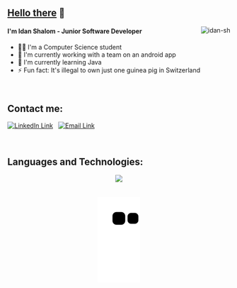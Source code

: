 ## [Hello there](https://www.youtube.com/watch?v=rEq1Z0bjdwc) 👋
 <!-- used languages -->
<img align="right" src="https://github-readme-stats.vercel.app/api/top-langs?username=idan-sh&show_icons=true&locale=en&layout=compact&bg_color=150d24&title_color=FFFFFF&text_color=FFFFFF&border_color=150d24" alt="idan-sh" />

####  I'm Idan Shalom - Junior Software Developer
- 👨‍🎓 I'm a Computer Science student 
- 🤖 I'm currently working with a team on an android app 
- 🌱 I'm currently learning Java
- ⚡️ Fun fact: It's illegal to own just one guinea pig in Switzerland 

<br>

## Contact me:
<p align="left">
  <a href="https://www.linkedin.com/in/idanxshalom/"><img alt="LinkedIn Link" width="45px" src="https://user-images.githubusercontent.com/104992892/223940207-75cc968e-3f13-4828-b371-896c848bd6d4.png" /></a> &nbsp;
  <a href="mailto:idan.sh2@icloud.com"><img alt="Email Link" width="45px" src="https://user-images.githubusercontent.com/104992892/223945350-dea569fa-1854-4801-b741-b6ee5223bcab.png" /></a>
</p>
<br>

## Languages and Technologies:
<!-- stack icons -->
<p align="center">
  <a href="https://skillicons.dev">
    <img src="https://skillicons.dev/icons?i=c,cpp,java,py,spring,flask,linux,bash,postman,git,docker,github,cmake,firebase,idea,vscode&perline=16" />
  </a>
</p>

<br>

<!--- snake -->
<div align="center">
  <img  src="https://github.com/idan-sh/idan-sh/blob/output/github-contribution-grid-snake.svg"
       alt="snake" /></a>
</div>
